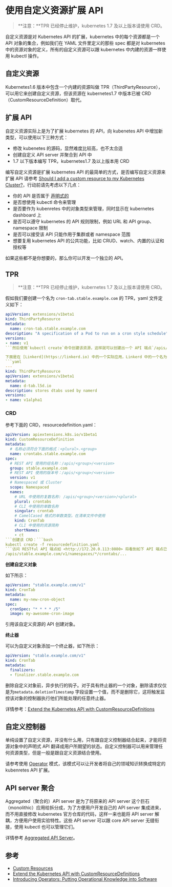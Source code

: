 # 使用自定义资源扩展 API

> **注意：**TPR 已经停止维护，kubernetes 1.7 及以上版本请使用 CRD。

自定义资源是对 Kubernetes API 的扩展，kubernetes 中的每个资源都是一个 API 对象的集合，例如我们在 YAML 文件里定义的那些 spec 都是对 kubernetes 中的资源对象的定义，所有的自定义资源可以跟 kubernetes 中内建的资源一样使用 kubectl 操作。

## 自定义资源

Kubernetes1.6 版本中包含一个内建的资源叫做 TPR（ThirdPartyResource），可以用它来创建自定义资源，但该资源在 kubernetes1.7 中版本已被 CRD（CustomResourceDefinition）取代。

## 扩展 API

自定义资源实际上是为了扩展 kubernetes 的 API，向 kubenetes API 中增加新类型，可以使用以下三种方式：

- 修改 kubenetes 的源码，显然难度比较高，也不太合适
- 创建自定义 API server 并聚合到 API 中
- 1.7 以下版本编写 TPR，kubernetes1.7 及以上版本用 CRD

编写自定义资源是扩展 kubernetes API 的最简单的方式，是否编写自定义资源来扩展 API 请参考 [Should I add a custom resource to my Kubernetes Cluster?](https://kubernetes.io/docs/concepts/api-extension/custom-resources/)，行动前请先考虑以下几点：

- 你的 API 是否属于 [声明式的](https://kubernetes.io/docs/concepts/api-extension/custom-resources/#declarative-apis)
- 是否想使用 kubectl 命令来管理
- 是否要作为 kubenretes 中的对象类型来管理，同时显示在 kubernetes dashboard 上
- 是否可以遵守 kubernetes 的 API 规则限制，例如 URL 和 API group、namespace 限制
- 是否可以接受该 API 只能作用于集群或者 namespace 范围
- 想要复用 kubernetes API 的公共功能，比如 CRUD、watch、内置的认证和授权等

如果这些都不是你想要的，那么你可以开发一个独立的 API。

## TPR

> **注意：**TPR 已经停止维护，kubernetes 1.7 及以上版本请使用 CRD。

假如我们要创建一个名为 `cron-tab.stable.example.com` 的 TPR，yaml 文件定义如下：

```yaml
apiVersion: extensions/v1beta1
kind: ThirdPartyResource
metadata:
  name: cron-tab.stable.example.com
description: "A specification of a Pod to run on a cron style schedule"
versions:
- name: v1
​```然后使用`kubectl create`命令创建该资源，这样就可以创建出一个 API 端点`/apis/stable.example.com/v1/namespaces/<namespace>/crontabs/...`。

下面是在 [Linkerd](https://linkerd.io) 中的一个实际应用，Linkerd 中的一个名为 namerd 的组件使用了 TPR，定义如下：
​```yaml
---
kind: ThirdPartyResource
apiVersion: extensions/v1beta1
metadata:
  name: d-tab.l5d.io
description: stores dtabs used by namerd
versions:
- name: v1alpha1
```

### CRD

参考下面的 CRD，resourcedefinition.yaml：

```yaml
apiVersion: apiextensions.k8s.io/v1beta1
kind: CustomResourceDefinition
metadata:
  # 名称必须符合下面的格式：<plural>.<group>
  name: crontabs.stable.example.com
spec:
  # REST API 使用的组名称：/apis/<group>/<version>
  group: stable.example.com
  # REST API 使用的版本号：/apis/<group>/<version>
  version: v1
  # Namespaced 或 Cluster
  scope: Namespaced
  names:
    # URL 中使用的复数名称: /apis/<group>/<version>/<plural>
    plural: crontabs
    # CLI 中使用的单数名称
    singular: crontab
    # CamelCased 格式的单数类型。在清单文件中使用
    kind: CronTab
    # CLI 中使用的资源简称
    shortNames:
    - ct
​```创建该 CRD：```bash
kubectl create -f resourcedefinition.yaml
​```访问 RESTful API 端点如 <http://172.20.0.113:8080> 将看到如下 API 端点已创建：```bash
/apis/stable.example.com/v1/namespaces/*/crontabs/...
```

**创建自定义对象**

如下所示：

```yaml
apiVersion: "stable.example.com/v1"
kind: CronTab
metadata:
  name: my-new-cron-object
spec:
  cronSpec: "* * * * /5"
  image: my-awesome-cron-image
```

引用该自定义资源的 API 创建对象。

**终止器**

可以为自定义对象添加一个终止器，如下所示：

```yaml
apiVersion: "stable.example.com/v1"
kind: CronTab
metadata:
  finalizers:
  - finalizer.stable.example.com
```

删除自定义对象前，异步执行的钩子。对于具有终止器的一个对象，删除请求仅仅是为`metadata.deletionTimestamp` 字段设置一个值，而不是删除它，这将触发监控该对象的控制器执行他们所能处理的任意终止器。

详情参考：[Extend the Kubernetes API with CustomResourceDefinitions](https://kubernetes.io/docs/tasks/access-kubernetes-api/extend-api-custom-resource-definitions/)

## 自定义控制器

单纯设置了自定义资源，并没有什么用，只有跟自定义控制器结合起来，才能将资源对象中的声明式 API 翻译成用户所期望的状态。自定义控制器可以用来管理任何资源类型，但是一般是跟自定义资源结合使用。

请参考使用 [Operator](https://coreos.com/blog/introducing-operators.html) 模式，该模式可以让开发者将自己的领域知识转换成特定的 kubenretes API 扩展。

## API server 聚合

Aggregated（聚合的）API  server 是为了将原来的 API server 这个巨石（monolithic）应用给拆分成，为了方便用户开发自己的 API server 集成进来，而不用直接修改 kubernetes 官方仓库的代码，这样一来也能将 API server 解耦，方便用户使用实验特性。这些 API server 可以跟 core API server 无缝衔接，使用 kubectl 也可以管理它们。

详情参考 [Aggregated API Server](aggregated-api-server.md)。

## 参考

- [Custom Resources](https://kubernetes.io/docs/concepts/api-extension/custom-resources/)
- [Extend the Kubernetes API with CustomResourceDefinitions](https://kubernetes.io/docs/tasks/access-kubernetes-api/extend-api-custom-resource-definitions/)
- [Introducing Operators: Putting Operational Knowledge into Software](https://coreos.com/blog/introducing-operators.html)
